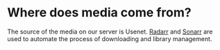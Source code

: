 # Where does media come from?

The source of the media on our server is Usenet. [Radarr](https://radarr.video) and [Sonarr](https://sonarr.tv) are used to automate the process of downloading and library management.
